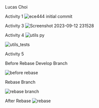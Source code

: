 Lucas Choi

Activity 1
![ece444 initial commit](https://github.com/lchoi31/ECE444-F2023-Assignment1/assets/77515168/350d37db-73d7-439b-9a52-50ba140f8f2f)

Activity 3
![Screenshot 2023-09-12 231528](https://github.com/lchoi31/ECE444-F2023-Assignment1/assets/77515168/05245787-7bc2-4866-a4a0-a341e0d5cebc)

Activity 4
![utils py](https://github.com/lchoi31/ECE444-F2023-Assignment1/assets/77515168/c106e819-ab13-43b5-9df3-1243ff1168ae)

![utils_tests](https://github.com/lchoi31/ECE444-F2023-Assignment1/assets/77515168/57a4cd14-71a0-4c80-aee1-fe6881dc70d8)

Activity 5

Before Rebase
Develop Branch

![before rebase](https://github.com/lchoi31/ECE444-F2023-Assignment1/assets/77515168/bd315a28-6294-4452-95ef-0507d9cb9492)

Rebase Branch

![rebase branch](https://github.com/lchoi31/ECE444-F2023-Assignment1/assets/77515168/3cda945a-8ce4-4241-92ee-7cc9b93418f8)

After Rebase
![rebase](https://github.com/lchoi31/ECE444-F2023-Assignment1/assets/77515168/36099e1d-b504-4b87-b1e7-ad20df93c55b)
